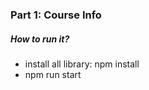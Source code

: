 <div>
<h3>Part 1: Course Info</h3>
<h5>How to run it?</h5>
<ul>
<li>install all library: npm install</li>
<li>npm run start</li>
</ul>
</div>